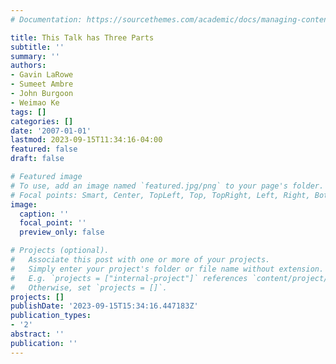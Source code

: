 ```yaml
---
# Documentation: https://sourcethemes.com/academic/docs/managing-content/

title: This Talk has Three Parts
subtitle: ''
summary: ''
authors:
- Gavin LaRowe
- Sumeet Ambre
- John Burgoon
- Weimao Ke
tags: []
categories: []
date: '2007-01-01'
lastmod: 2023-09-15T11:34:16-04:00
featured: false
draft: false

# Featured image
# To use, add an image named `featured.jpg/png` to your page's folder.
# Focal points: Smart, Center, TopLeft, Top, TopRight, Left, Right, BottomLeft, Bottom, BottomRight.
image:
  caption: ''
  focal_point: ''
  preview_only: false

# Projects (optional).
#   Associate this post with one or more of your projects.
#   Simply enter your project's folder or file name without extension.
#   E.g. `projects = ["internal-project"]` references `content/project/deep-learning/index.md`.
#   Otherwise, set `projects = []`.
projects: []
publishDate: '2023-09-15T15:34:16.447183Z'
publication_types:
- '2'
abstract: ''
publication: ''
---
```

